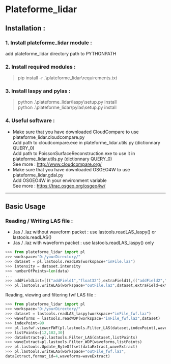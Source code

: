 # **Plateforme_lidar**

## Installation :
### 1. Install plateforme_lidar module :
add plateforme_lidar directory path to PYTHONPATH

### 2. Install required modules :
> pip install -r .\plateforme_lidar\requirements.txt

### 3. Install laspy and pylas :
> python .\plateforme_lidar\laspy\setup.py install<br>
> python .\plateforme_lidar\pylas\setup.py install

### 4. Useful software :
- Make sure that you have downloaded CloudCompare to use plateforme_lidar.cloudcompare.py<br>
Add path to cloudcompare.exe in plateforme_lidar.utils.py (dictionnary QUERY_0)<br>
Add path to PoissonSurfaceReconstruction.exe to use it in plateforme_lidar.utils.py (dictionnary QUERY_0)<br>
See more : http://www.cloudcompare.org/
- Make sure that you have downloaded OSGEO4W to use plateforme_lidar.gdal.py<br>
Add OSGEO4W in your environment variable<br>
See more : https://trac.osgeo.org/osgeo4w/

---

## Basic Usage
### Reading / Writing LAS file :
- .las / .laz without waveform packet : use lastools.readLAS_laspy() or lastools.readLAS()
- .las / .laz with waveform packet : use lastools.readLAS_laspy() only

```python
>>> from plateforme_lidar import pl
>>> workspace="D:/yourDirectory/"
>>> dataset = pl.lastools.readLAS(workspace+"inFile.laz")
>>> intensity = dataset.intensity
>>> numberOfPoints=len(data)
...
>>> addFieldList=[(("addField1","float32"),extraField1),(("addField2","uint8"),extraField2)]
>>> pl.lastools.writeLAS(workspace+"outFile.laz",dataset,extraField=extraField)
```

Reading, viewing and filtering fwf LAS file :
```python
>>> from plateforme_lidar import pl
>>> workspace="D:/yourDirectory/"
>>> dataset = lastools.readLAS_laspy(workspace+"inFile_fwf.laz")
>>> waveforms = lastools.readWDP(workspace+"inFile_fwf.laz",dataset)
>>> indexPoint=99
>>> pl.lasfwf.viewerFWF(pl.lastools.Filter_LAS(dataset,indexPoint),waveforms[indexPoint])
>>> listPoints=[12,102,30]
>>> dataExtract=pl.lastools.Filter_LAS(dataset,listPoints)
>>> waveExtract=pl.lastools.Filter_WDP(waveforms,listPoints)
>>> pl.lastools.Update_ByteOffset(dataExtract,waveExtract)
>>> pl.lastools.writeLAS(workspace+"outFile_fwf.laz",
dataExtract,format_id=4,waveforms=waveExtract)
```




